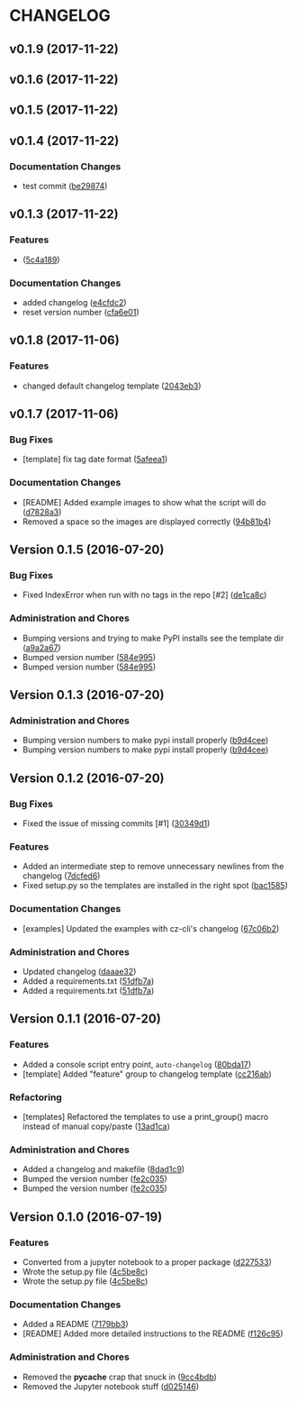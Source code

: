 # CHANGELOG



## v0.1.9 (2017-11-22)









## v0.1.6 (2017-11-22)









## v0.1.5 (2017-11-22)









## v0.1.4 (2017-11-22)





### Documentation Changes
- test commit ([be29874](https://bitbucket.org/panorays/auto-changelog/commits/be29874))





## v0.1.3 (2017-11-22)


### Features
-  ([5c4a189](https://bitbucket.org/panorays/auto-changelog/commits/5c4a189))




### Documentation Changes
- added changelog ([e4cfdc2](https://bitbucket.org/panorays/auto-changelog/commits/e4cfdc2))
- reset version number ([cfa6e01](https://bitbucket.org/panorays/auto-changelog/commits/cfa6e01))





## v0.1.8 (2017-11-06)


### Features
- changed default changelog template ([2043eb3](https://bitbucket.org/panorays/auto-changelog/commits/2043eb3))








## v0.1.7 (2017-11-06)

### Bug Fixes
- [template] fix tag date format ([5afeea1](https://bitbucket.org/panorays/auto-changelog/commits/5afeea1))





### Documentation Changes
- [README] Added example images to show what the script will do ([d7828a3](https://bitbucket.org/panorays/auto-changelog/commits/d7828a3))
- Removed a space so the images are displayed correctly ([94b81b4](https://bitbucket.org/panorays/auto-changelog/commits/94b81b4))





## Version 0.1.5 (2016-07-20)

### Bug Fixes
- Fixed IndexError when run with no tags in the repo [#2] ([de1ca8c](https://bitbucket.org/panorays/auto-changelog/commits/de1ca8c))






### Administration and Chores
- Bumping versions and trying to make PyPI installs see the template dir ([a9a2a67](https://bitbucket.org/panorays/auto-changelog/commits/a9a2a67))
- Bumped version number ([584e995](https://bitbucket.org/panorays/auto-changelog/commits/584e995))
- Bumped version number ([584e995](https://bitbucket.org/panorays/auto-changelog/commits/584e995))




## Version 0.1.3 (2016-07-20)






### Administration and Chores
- Bumping version numbers to make pypi install properly ([b9d4cee](https://bitbucket.org/panorays/auto-changelog/commits/b9d4cee))
- Bumping version numbers to make pypi install properly ([b9d4cee](https://bitbucket.org/panorays/auto-changelog/commits/b9d4cee))




## Version 0.1.2 (2016-07-20)

### Bug Fixes
- Fixed the issue of missing commits [#1] ([30349d1](https://bitbucket.org/panorays/auto-changelog/commits/30349d1))


### Features
- Added an intermediate step to remove unnecessary newlines from the changelog ([7dcfed6](https://bitbucket.org/panorays/auto-changelog/commits/7dcfed6))
- Fixed setup.py so the templates are installed in the right spot ([bac1585](https://bitbucket.org/panorays/auto-changelog/commits/bac1585))




### Documentation Changes
- [examples] Updated the examples with cz-cli's changelog ([67c06b2](https://bitbucket.org/panorays/auto-changelog/commits/67c06b2))


### Administration and Chores
- Updated changelog ([daaae32](https://bitbucket.org/panorays/auto-changelog/commits/daaae32))
- Added a requirements.txt ([51dfb7a](https://bitbucket.org/panorays/auto-changelog/commits/51dfb7a))
- Added a requirements.txt ([51dfb7a](https://bitbucket.org/panorays/auto-changelog/commits/51dfb7a))




## Version 0.1.1 (2016-07-20)


### Features
- Added a console script entry point, `auto-changelog` ([80bda17](https://bitbucket.org/panorays/auto-changelog/commits/80bda17))
- [template] Added "feature" group to changelog template ([cc216ab](https://bitbucket.org/panorays/auto-changelog/commits/cc216ab))


### Refactoring
- [templates] Refactored the templates to use a print_group() macro instead of manual copy/paste ([13ad1ca](https://bitbucket.org/panorays/auto-changelog/commits/13ad1ca))




### Administration and Chores
- Added a changelog and makefile ([8dad1c9](https://bitbucket.org/panorays/auto-changelog/commits/8dad1c9))
- Bumped the version number ([fe2c035](https://bitbucket.org/panorays/auto-changelog/commits/fe2c035))
- Bumped the version number ([fe2c035](https://bitbucket.org/panorays/auto-changelog/commits/fe2c035))




## Version 0.1.0 (2016-07-19)


### Features
- Converted from a jupyter notebook to a proper package ([d227533](https://bitbucket.org/panorays/auto-changelog/commits/d227533))
- Wrote the setup.py file ([4c5be8c](https://bitbucket.org/panorays/auto-changelog/commits/4c5be8c))
- Wrote the setup.py file ([4c5be8c](https://bitbucket.org/panorays/auto-changelog/commits/4c5be8c))




### Documentation Changes
- Added a README ([7179bb3](https://bitbucket.org/panorays/auto-changelog/commits/7179bb3))
- [README] Added more detailed instructions to the README ([f126c95](https://bitbucket.org/panorays/auto-changelog/commits/f126c95))


### Administration and Chores
- Removed the __pycache__ crap that snuck in ([9cc4bdb](https://bitbucket.org/panorays/auto-changelog/commits/9cc4bdb))
- Removed the Jupyter notebook stuff ([d025146](https://bitbucket.org/panorays/auto-changelog/commits/d025146))




